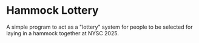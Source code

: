 # **Hammock Lottery**

A simple program to act as a "lottery" system for people to be selected for laying in a hammock together at NYSC 2025.